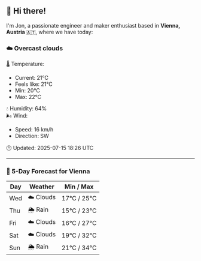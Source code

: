 ## 👋 Hi there!

I'm Jon, a passionate engineer and maker enthusiast based in **Vienna, Austria** 🇦🇹, where we have today:

### ☁️ Overcast clouds 

🌡️ Temperature: 
* Current: 21°C
* Feels like: 21°C
* Min: 20°C 
* Max: 22°C  

💧 Humidity: 64%  
🌬️ Wind: 
* Speed: 16 km/h 
* Direction: SW  

🕒 Updated: 2025-07-15 18:26 UTC

---

### 📅 5-Day Forecast for Vienna

| Day | Weather | Min / Max |
|-----|---------|------------|
| Wed | ☁️ Clouds | 17°C / 25°C |
| Thu | 🌦️ Rain | 15°C / 23°C |
| Fri | ☁️ Clouds | 16°C / 27°C |
| Sat | ☁️ Clouds | 19°C / 32°C |
| Sun | 🌦️ Rain | 21°C / 34°C |
